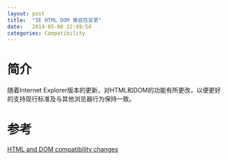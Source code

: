 ```yaml
---
layout: post
title:  "IE HTML DOM 兼容性变更"
date:   2014-05-08 22:49:54
categories: Compatibility
---
```


# 简介
随着Internet Explorer版本的更新，对HTML和DOM的功能有所更改，以便更好的支持现行标准及与其他浏览器行为保持一致。

# 参考
[HTML and DOM compatibility changes](http://msdn.microsoft.com/en-us/library/ie/dn467850%28v=vs.85%29.aspx)